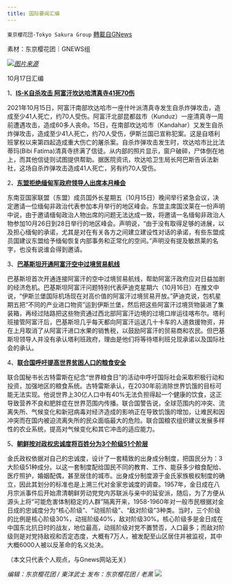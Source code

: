 ```yaml
---
title: 国际要闻汇编
---
```

`東京櫻花団-Tokyo Sakura Group` [轉載自GNews](https://gnews.org/zh-hans/1599843/)

素材：东京樱花团｜GNEWS组

![](https://assets.gnews.org/wp-content/uploads/2021/10/国际要闻汇编-1.png)[*图片来源*](https://m1.aboluowang.com/uploadfile/2021/1016/20211016111319937.jpg)

10月17日汇编

1、[**IS-K自杀攻击 阿富汗坎达哈清真寺41死70伤**](https://www.aboluowang.com/2021/1016/1660341.html)

2021年10月15日，阿富汗南部坎达哈市一座什叶派清真寺发生自杀炸弹攻击，造成至少41人死亡，约70人受伤。阿富汗北部昆都兹市（Kunduz）一座清真寺一周前遭遇攻击，造成60多人丧命。15日，在南部坎达哈市（Kandahar）又发生自杀炸弹攻击，造成至少41人死亡，约70人受伤，伊斯兰国已宣称犯案。这是自塔利班掌权以来第四起造成重大伤亡的屠杀案。自杀炸弹攻击发生时，坎达哈市比比法蒂玛(Bibi Fatima)清真寺挤满了信徒。从内部的照片显示，窗户破碎，尸体倒在地上，而其他信徒则试图提供帮助。据医院资讯，坎达哈卫生局长阿巴斯告诉法新社，这场自杀炸弹攻击造成41人死亡，另有约70人受伤。

2、[**东盟拒绝缅甸军政府领导人出席本月峰会**](https://www.voachinese.com/a/asean-to-exclude-myanmar-junta-20211016/6273543.html)

东南亚国家联盟（东盟）成员国外长星期五（10月15日）晚间举行紧急会议，决定邀请一位缅甸非政治代表参加本月举行的地区峰会。东盟主席国汶莱在一份声明中说，由于邀请缅甸政治人物出席的问题无法达成一致，将邀请一名缅甸非政治人物参加10月26日到28日举行的地区峰会。声明说，“由于没有取得足够的进展，以及担心缅甸的承诺，尤其是对在有关各方之间建立建设性对话的承诺，有些东盟成员国建议东盟给予缅甸恢复内部事务和正常化的空间。”声明没有提及敏昂莱的名字，也没有说谁会得到邀请。

3、[**巴基斯坦开通阿富汗空中过境贸易航线**](https://www.voachinese.com/a/pakistan-opens-air-trade-route-to-afghanistan-20211016/6273870.html)

巴基斯坦首次开通连接阿富汗的空中过境贸易航线，帮助阿富汗政府应对日益加剧的经济危机。巴基斯坦阿富汗问题特别代表萨迪克星期六（10月16日）在推文中说，“伊斯兰堡国际机场现在对高价值的阿富汗过境贸易开放。”萨迪克说，包机星期五把“不同的产业进口物资”运到伊斯兰堡，然后把这些阿富汗过境货物装进了集装箱，再经过陆路把这些物资通过西北部阿富汗边境的过境口岸运往喀布尔。塔利班接管阿富汗后，巴基斯坦几乎每天都向阿富汗运送几十卡车的人道救援物资，并在上月取消了从阿富汗进口水果的销售税，以鼓励阿富汗的贸易商和农民。但巴基斯坦领导人并没有承认塔利班政府，理由是他们将等待塔利班兑现承诺以及国际社会的承认。

4、[**联合国呼吁提高世界贫困人口的粮食安全**](https://www.voachinese.com/a/un-calls-to-combat-hunger-20211016/6273505.html)

联合国秘书长古特雷斯在纪念“世界粮食日”的活动中呼吁国际社会采取积极行动和投资，加强地区的粮食系统。古特雷斯承认，在2030年前消除世界饥饿的目标可能无法实现。他说世界上30亿人口中有40%无法负担得起一个健康的饮食，这正导致营养不良和肥胖症在世界范围内传播。联合国警告说，全球范围内的冲突、流离失所、气候变化和新冠病毒对经济造成的影响正在导致饥饿的增加，让难民和因冲突而在国内被迫流离失所的民众面临最大的危险。联合国粮农组织建议发展多样性的农业系统，提高对气候变化和其它冲击的适应能力。

5、[**朝鲜按对政权忠诚度将百姓分为3个阶级51个阶层**](https://www.aboluowang.com/2021/1017/1660447.html)

金氏政权依据对自己的忠诚度，设计了一套精致的出身成分制度，把国民分为：3大阶级51种成分。以这一套制度配给国民不同的教育、工作、能获多少粮食配给、医疗照护，婚姻配偶，甚至居住的城市。出身成分制度源于金氏家族极权制度的确立，因此其划分的标准也是上溯三代对金家忠诚度的调查。1957年，金日成在八月宗派事件后开始肃清朝鲜劳动党党内苏联派与亲中的延安派，随后，为了方便从源头上将“可能危害体制稳定的人群”隔离开来，1958-1960年对一般市民根据对金日成的忠诚度分为“核心阶级”、“动摇阶级”、“敌对阶级”3种类。当时，三个阶级的比例是核心阶级30%，动摇阶级40%，敌对阶级30%。核心阶级多是金日成在中国东北抗日时的战友，地位最高，动摇阶级对党不置赞否，人口最多；而敌对阶级则是对党持敌视和否定态度，大概有7万人，被发配至山区居住并被监视，其中大概6000人被以反革命的名义处决。

（本文只代表个人观点，与Gnews网站无关）

*编辑：东京樱花团 / 東洋武士*
*发布：东京樱花团 / 老黑*
![](https://assets.gnews.org/wp-content/uploads/2021/10/image0-1-18-1.png)
